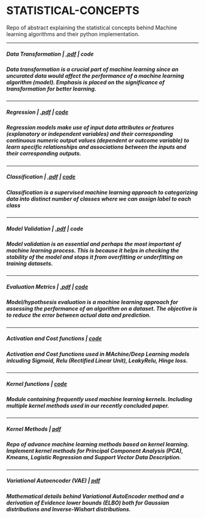 # STATISTICAL-CONCEPTS
Repo of abstract explaining the statistical concepts behind Machine learning algorithms
and their python implementation.

----------------------
##### Data Transformation | [.pdf](https://github.com/algostatml/STATISTICAL-CONCEPTS/blob/master/PAPERS/dataTransformation.pdf) | code

##### Data transformation is a crucial part of machine learning since an uncurated data would affect the performance of a machine learning algorithm (model). Emphasis is placed on the significance of transformation for better learning.
----------------------
##### Regression | [.pdf](https://github.com/algostatml/STATISTICAL-CONCEPTS/blob/master/PAPERS/Reegression.pdf) | [code](https://github.com/algostatml/SUPERVISED-ML/blob/master/REGRESSION/Regression.py)

##### Regression models make use of input data attributes or features (explanatory or independent variables) and their corresponding continuous numeric output values (dependent or outcome variable) to learn specific relationships and associations between the inputs and their corresponding outputs.
----------------------
##### Classification | [.pdf](https://github.com/algostatml/STATISTICAL-CONCEPTS/blob/master/PAPERS/Classification.pdf) | [code](https://github.com/algostatml/SUPERVISED-ML/blob/master/CLASSIFICATION/LogisticRegression.py)

##### Classification is a supervised machine learning approach to categorizing data into distinct number of classes where we can assign label to each class
----------------------
##### Model Validation | [.pdf](https://github.com/algostatml/STATISTICAL-CONCEPTS/blob/master/PAPERS/ModelValidation.pdf) | code

##### Model validation is an essential and perhaps the most important of machine learning process. This is because it helps in checking the stability of the model and stops it from overfitting or underfitting on training datasets.
----------------------
##### Evaluation Metrics | [.pdf](https://github.com/algostatml/STATISTICAL-CONCEPTS/blob/master/PAPERS/evaluationMetric.pdf) | [code](https://github.com/algostatml/SUPERVISED-ML/blob/master/Utils/utils.py)

##### Model/hypothsesis evaluation is a machine learning approach for assessing the performance of an algorithm on a dataset. The objective is to reduce the error between actual data and prediction.

##### 
----------------------
##### Activation and Cost functions | [code](https://github.com/algostatml/SUPERVISED-ML/blob/master/Utils/Loss.py)
##### Activation and Cost functions used in MAchine/Deep Learning models inlcuding Sigmoid, Relu (Rectified Linear Unit), LeakyRelu, Hinge loss.

----------------------
##### Kernel functions | [code](https://github.com/algostatml/SUPERVISED-ML/blob/master/Utils/kernels.py)
##### Module containing frequently used machine learning kernels. Including multiple kernel methods used in our recently concluded paper.
----------------------
##### Kernel Methods | [pdf](https://github.com/algostatml/STATISTICAL-CONCEPTS/blob/master/PAPERS/Kernelmethods.pdf)
##### Repo of advance machine learning methods based on kernel learning. Implement kernel methods for Principal Component Analysis (PCA), Kmeans, Logistic Regression and Support Vector Data Description.

----------------------
##### Variational Autoencoder (VAE) | [pdf](https://github.com/algostatml/STATISTICAL-CONCEPTS/blob/master/PAPERS/VAE_ELBO_DERIVATION.pdf)
##### Mathematical details behind Variational AutoEncoder method and a derivation of Evidence lower bounds (ELBO) both for Gaussian distributions and Inverse-Wishart distributions.
